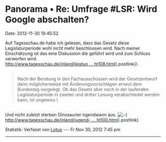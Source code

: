 Panorama • Re: Umfrage \#LSR: Wird Google abschalten?
=====================================================

Date: 2012-11-30 19:45:52

Auf Tagesschau.de habe ich gelesen, dass das Gesetz diese
Legislaturperiode wohl nicht mehr beschlossen wird. Nach meiner
Einschätzung ist das eine Diskussion die geführt wird und zum Schluss
verworfen wird.\
[http://www.tagesschau.de/inland/leistun \...
ht108.html](http://www.tagesschau.de/inland/leistungsschutzrecht108.html){.postlink}\

> <div>
>
> \
> Nach der Beratung in den Fachausschüssen wird der Gesetzentwurf dann
> möglicherweise mit Änderungsvorschlägen erneut dem Bundestag
> vorgelegt. Ob das Gesetz aber noch in der laufenden Legislaturperiode
> in zweiter und dritter Lesung verabschiedet werden kann, ist
> ungewiss.\
>
> </div>

\
Und nicht zuletzt sterben Dinosaurier irgendwann aus.
![;-)](http://forum.yacy-websuche.de/images/smilies/icon_e_wink.gif "Wink")\
[http://www.tagesschau.de/inland/jugend- \...
ht100.html](http://www.tagesschau.de/inland/jugend-gegen-leistungsschutzrecht100.html){.postlink}

Statistik: Verfasst von
[Lotus](http://forum.yacy-websuche.de/memberlist.php?mode=viewprofile&u=68)
--- Fr Nov 30, 2012 7:45 pm

------------------------------------------------------------------------
